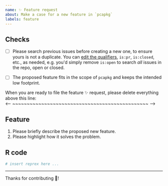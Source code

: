 ```yaml
---
name: ✨ Feature request
about: Make a case for a new feature in `pcapkg`
labels: feature
---
```


## Checks
- [ ] Please search previous issues before creating a new one,
  to ensure yours is not a duplicate. You can
  [edit the qualifiers](https://help.github.com/articles/searching-issues-and-pull-requests/),
  `is:pr`, `is:closed`, etc., as needed, e.g. you'd simply remove `is:open` to
  search _all_ issues in the repo, open or closed.

- [ ] The proposed feature fits in the scope of `pcapkg`
  and keeps the intended low footprint.


When you are ready to file the feature :sparkles: request,
please delete everything above this line:\
<-- ~~~~~~~~~~~~~~~~~~~~~~~~~~~~~~~~~~~~~~~~~~~~~~~ -->


## Feature
1. Please briefly describe the proposed new feature.
1. Please highlight how it solves the problem.


## R code
```r
# insert reprex here ...
```

---

Thanks for contributing :partying_face:!
